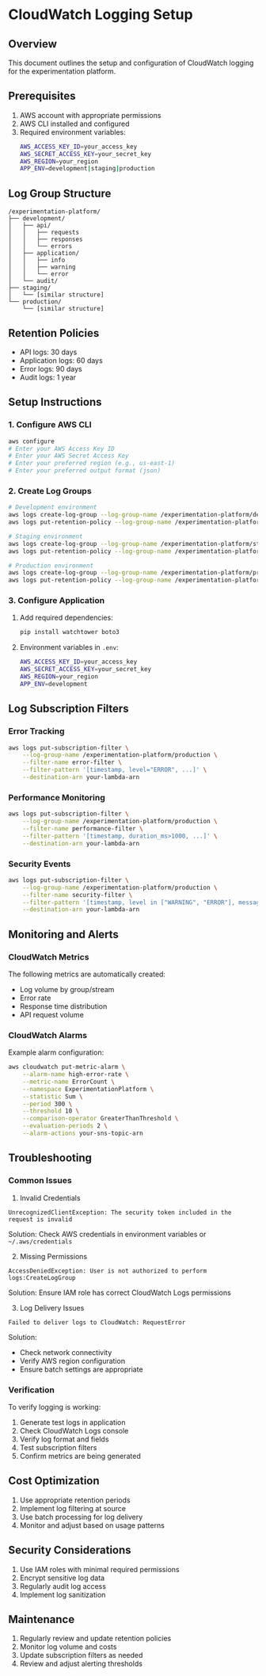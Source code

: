 # CloudWatch Logging Setup

## Overview
This document outlines the setup and configuration of CloudWatch logging for the experimentation platform.

## Prerequisites
1. AWS account with appropriate permissions
2. AWS CLI installed and configured
3. Required environment variables:
   ```bash
   AWS_ACCESS_KEY_ID=your_access_key
   AWS_SECRET_ACCESS_KEY=your_secret_key
   AWS_REGION=your_region
   APP_ENV=development|staging|production
   ```

## Log Group Structure
```
/experimentation-platform/
├── development/
│   ├── api/
│   │   ├── requests
│   │   ├── responses
│   │   └── errors
│   ├── application/
│   │   ├── info
│   │   ├── warning
│   │   └── error
│   └── audit/
├── staging/
│   └── [similar structure]
└── production/
    └── [similar structure]
```

## Retention Policies
- API logs: 30 days
- Application logs: 60 days
- Error logs: 90 days
- Audit logs: 1 year

## Setup Instructions

### 1. Configure AWS CLI
```bash
aws configure
# Enter your AWS Access Key ID
# Enter your AWS Secret Access Key
# Enter your preferred region (e.g., us-east-1)
# Enter your preferred output format (json)
```

### 2. Create Log Groups
```bash
# Development environment
aws logs create-log-group --log-group-name /experimentation-platform/development
aws logs put-retention-policy --log-group-name /experimentation-platform/development --retention-in-days 30

# Staging environment
aws logs create-log-group --log-group-name /experimentation-platform/staging
aws logs put-retention-policy --log-group-name /experimentation-platform/staging --retention-in-days 30

# Production environment
aws logs create-log-group --log-group-name /experimentation-platform/production
aws logs put-retention-policy --log-group-name /experimentation-platform/production --retention-in-days 30
```

### 3. Configure Application
1. Add required dependencies:
   ```bash
   pip install watchtower boto3
   ```

2. Environment variables in `.env`:
   ```bash
   AWS_ACCESS_KEY_ID=your_access_key
   AWS_SECRET_ACCESS_KEY=your_secret_key
   AWS_REGION=your_region
   APP_ENV=development
   ```

## Log Subscription Filters

### Error Tracking
```bash
aws logs put-subscription-filter \
    --log-group-name /experimentation-platform/production \
    --filter-name error-filter \
    --filter-pattern '[timestamp, level="ERROR", ...]' \
    --destination-arn your-lambda-arn
```

### Performance Monitoring
```bash
aws logs put-subscription-filter \
    --log-group-name /experimentation-platform/production \
    --filter-name performance-filter \
    --filter-pattern '[timestamp, duration_ms>1000, ...]' \
    --destination-arn your-lambda-arn
```

### Security Events
```bash
aws logs put-subscription-filter \
    --log-group-name /experimentation-platform/production \
    --filter-name security-filter \
    --filter-pattern '[timestamp, level in ["WARNING", "ERROR"], message contains "security", ...]' \
    --destination-arn your-lambda-arn
```

## Monitoring and Alerts

### CloudWatch Metrics
The following metrics are automatically created:
- Log volume by group/stream
- Error rate
- Response time distribution
- API request volume

### CloudWatch Alarms
Example alarm configuration:
```bash
aws cloudwatch put-metric-alarm \
    --alarm-name high-error-rate \
    --metric-name ErrorCount \
    --namespace ExperimentationPlatform \
    --statistic Sum \
    --period 300 \
    --threshold 10 \
    --comparison-operator GreaterThanThreshold \
    --evaluation-periods 2 \
    --alarm-actions your-sns-topic-arn
```

## Troubleshooting

### Common Issues

1. Invalid Credentials
```
UnrecognizedClientException: The security token included in the request is invalid
```
Solution: Check AWS credentials in environment variables or `~/.aws/credentials`

2. Missing Permissions
```
AccessDeniedException: User is not authorized to perform logs:CreateLogGroup
```
Solution: Ensure IAM role has correct CloudWatch Logs permissions

3. Log Delivery Issues
```
Failed to deliver logs to CloudWatch: RequestError
```
Solution:
- Check network connectivity
- Verify AWS region configuration
- Ensure batch settings are appropriate

### Verification
To verify logging is working:
1. Generate test logs in application
2. Check CloudWatch Logs console
3. Verify log format and fields
4. Test subscription filters
5. Confirm metrics are being generated

## Cost Optimization
1. Use appropriate retention periods
2. Implement log filtering at source
3. Use batch processing for log delivery
4. Monitor and adjust based on usage patterns

## Security Considerations
1. Use IAM roles with minimal required permissions
2. Encrypt sensitive log data
3. Regularly audit log access
4. Implement log sanitization

## Maintenance
1. Regularly review and update retention policies
2. Monitor log volume and costs
3. Update subscription filters as needed
4. Review and adjust alerting thresholds
